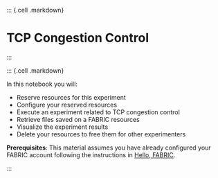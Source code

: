 ::: {.cell .markdown}

# TCP Congestion Control

:::


::: {.cell .markdown}

In this notebook you will:

* Reserve resources for this experiment
* Configure your reserved resources
* Execute an experiment related to TCP congestion control
* Retrieve files saved on a FABRIC resources
* Visualize the experiment results
* Delete your resources to free them for other experimenters

**Prerequisites**: This material assumes you have already configured your FABRIC account following the instructions in [Hello, FABRIC](https://teaching-on-testbeds.github.io/hello-fabric/).

:::
